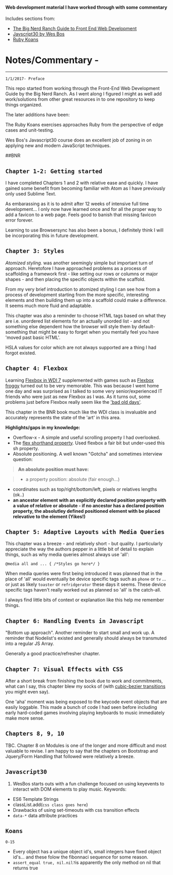 #### Web development material I have worked through with some commentary

Includes sections from:

* [The Big Nerd Ranch Guide to Front End Web Development](https://www.bignerdranch.com/books/front-end-web-development/)
* [Javscript30 by Wes Bos](https://javascript30.com/)
* [Ruby Koans](http://rubykoans.com/)
  










# Notes/Commentary -
----




`1/1/2017- Preface`

This repo started from working through the Front-End Web Development Guide by the Big Nerd Ranch. As I went along I figured I might as well add work/solutions from other great resources in to one repository to keep things organized. 

The later additions have been:

The Ruby Koans exercises approaches Ruby from the perspective of edge cases and unit-testing.

Wes Bos's Javascript30 course does an excellent job of zoning in on applying new and modern JavaScript techniques.

##BNR

`Chapter 1-2: Getting started`
--
I have completed Chapters 1 and 2 with relative ease and quickly. I have gained some benefit from becoming familiar with Atom as I have previously only used Sublime Text. 

As embarassing as it is to admit after 12 weeks of intensive full time development... I only now have learned once and for all the proper way to add a favicon to a web page. Feels good to banish that missing favicon error forever.

Learning to use Browsersync has also been a bonus, I definitely think I will be incorporating this in future development.

`Chapter 3: Styles`
--
*Atomized styling.* was another seemingly simple but important turn of approach. Heretofore I have approached problems as a process of scaffolding a framework first - like setting our rows or columns or major shapes - and then placing the specific objects within the scaffold.

From my very brief introduction to atomized styling I can see how from a process of development starting from the more specific, interesting elements and then building them up into a scaffold could make a difference. It seems much more fluid and adaptable.

This chapter was also a reminder to choose HTML tags based on what they are i.e. unordered list elements for an actually unorded list - and not something else dependent how the browser will style them by default- something that might be easy to forget when you mentally feel you have 'moved past basic HTML'. 

HSLA values for color which are not always supported are a thing I had forgot existed. 

`Chapter 4: Flexbox`
--
Learning [Flexbox in WDI 7](https://github.com/ATL-WDI-Curriculum/css-flexbox) supplemented with games such as [Flexbox froggy](http://flexboxfroggy.com/) turned out to be very memorable. This was because I went home one day and  was surprised as I talked to some very senior/experienced IT friends who were just as new Flexbox as I was. As it turns out, some problems just before Flexbox really seem like the ['bad old days'](https://github.com/philipwalton/solved-by-flexbox).

This chapter in the BNR book much like the WDI class is invaluable and accurately represents the state of the 'art' in this area.

**Highlights/gaps in my knowledge:**

* Overflow-x - A simple and useful scrolling property I had overlooked.
* The [flex shorthand property](https://developer.mozilla.org/en-US/docs/Web/CSS/flex). Used flexbox a fair bit but under-used this sh property.
* Absolute positioning. A well known "Gotcha" and sometimes interview question:

> **An absolute position must have:**

>* a property position: absolute (fair enough...)
* coordinates such as top/right/bottom/left, pixels or relatives lengths (ok..)
* **an ancestor element with an explicitly declared position property with a value of relative or absolute - if no ancestor has a declared position property, the absolutley defined positioned element with be placed relevative to the <html> element (Yikes!)**

`Chapter 5: Adaptive Layouts with Media Queries`
--

This chapter was a breeze - and relatively short - but quality. I particularly appreciate the way the authors pepper in a little bit of detail to explain things, such as why media queries almost always use 'all':

`@media all and ... {
	/*Styles go here*/
}`

When media queries were first being introduced it was planned that in the place of 'all' would eventually be device specific tags such as `phone` or `tv` ...  or just as likely `toaster` or `refridgerator` these days it seems. These device specific tags haven't really worked out as planned so 'all' is the catch-all.

I always find little bits of context or explanation like this help me remember things.

`Chapter 6: Handling Events in Javascript`
--

"Bottom up approach". Another reminder to start small and work up. A reminder that Nodelist's existed and generally should always be transmuted into a regular JS Array. 

Generally a good practice/refresher chapter.

`Chapter 7: Visual Effects with CSS`
--
After a short break from finishing the book due to work and commitments, what can I say, this chapter blew my socks of (with [cubic-bezier transitions](http://cubic-bezier.com/#.17,.67,.83,.67) you might even say).

One 'aha' moment was being exposed to the keycode event objects that are easily loggable. This made a bunch of code I had seen before including early hard-coded games involving playing keyboards to music immediately make more sense.

`Chapters 8, 9, 10`
--
TBC. Chapter 8 on Modules is one of the longer and more difficult and most valuable to revise. I am happy to say that the chapters on Bootstrap and Jquery/Form Handling that followed were relatively a breeze. 


``Javascript30``
--
1. WesBos starts outs with a fun challenge focused on using keyevents to interact with DOM elements to play music. Keywords:
 * ES6 Template Strings
 * classList.add(`css class goes here`)
 * Drawbacks of using set-timeouts with css transition effects
 * `data-*` data attribute practices


``Koans``
--
`0-15`

* Every object has a unique object id's, small integers have fixed object id's... and these folow the fibonnaci sequence for some reason. 
* `assert_equal true, nil.nil?`is apparently the only method on nil that returns true